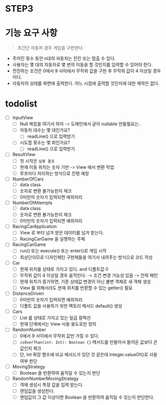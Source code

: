 # STEP3 

# 기능 요구 사항
> 초간단 자동차 경주 게임을 구현한다.

* 주어진 횟수 동안 n대의 자동차는 전진 또는 멈출 수 있다.
* 사용자는 몇 대의 자동차로 몇 번의 이동을 할 것인지를 입력할 수 있어야 한다.
* 전진하는 조건은 0에서 9 사이에서 무작위 값을 구한 후 무작위 값이 4 이상일 경우이다.
* 자동차의 상태를 화면에 출력한다. 어느 시점에 출력할 것인지에 대한 제약은 없다.

# todolist 

* [ ] InputView
    * [ ] Null 체킹을 여기서 하자 -> 도메인에서 굳이 nullable 만들필요는..
    * [ ] 자동차 대수는 몇 대인가요?
        * [ ] readLine() 으로 입력받기
    * [ ] 시도할 횟수는 몇 회인가요?
        * [ ] readLine() 으로 입력받기
* [ ] ResultView
    * [ ] 첫 시작은 `실행 결과`
    * [ ] 현재 이동 위치는 숫자 기반 -> View 에서 변환 작업
    * [ ] 루프마다 처리하는 방식으로 진행 예정  
* [ ] NumberOfCars
    * [ ] data class
    * [ ] 숫자로 변환 불가능한지 체크
    * [ ] 0미만의 숫자가 입력되면 예외처리
* [ ] NumberOfAttempts
    * [ ] data class
    * [ ] 숫자로 변환 불가능한지 체크
    * [ ] 0미만의 숫자가 입력되면 예외처리
* [ ] RacingCarApplication
    * [ ] View 로 부터 넘겨 받은 데이터를 넘겨 받는다.    
    * [ ] RacingCarGame 을 실행하는 주체  
* [ ] RacingCarGame
    * [ ] run() 또는 execute() 또는 enter()로 게임 시작 
    * [ ] 최상단이므로 디자인패턴 구현체들을 여기서 내려주는 방식으로 코드 작성 
* [ ] Car 
    * [ ] 현재 위치를 상태로 가지고 있디. and 디폴트값 0
    * [ ] 무작위 값이 4 이상일 경우 움직인다. -> 조건 변경 가능성 있음 -> 전략 패턴
    * [ ] 현재 위치가 증가하면, 기존 상태값 변경이 아닌 불변 객체로 새 객체 생성 
    * [ ] View 를 위해서라도 현재 위치를 반환할 수 있는 getter() 필요 
* [ ] DistanceDriven
    * [ ] 0미만의 숫자가 입력되면 예외처리
    * [ ] 디폴트 값을 사용하기 위한 팩토리 메서드 default() 생성
* [ ] Cars
    * [ ] List<Car> 를 상태로 가지고 있는 일급 컬렉션  
    * [ ] 현재 단계에서는 View 사용 용도로만 정의
* [ ] RandomNumber 
    * [ ] 0에서 9 사이에서 무작위 값만 가질 수 있다.  
    * [ ] `isOverThan(int: Int): Boolean {}` 메서드를 만들어서 들어온 값보다 큰 값인지 체크  
    * [ ] 단, Int 확장 함수에 비교 메서드가 있던 것 같은데 Integer.valueOf()로 사용 여부 판단 
* [ ] MovingStrategy
    * [ ] Boolean 을 반환하여 움직일 수 있는지 판단
* [ ] RandomNumberMovingStrategy   
    * [ ] 객체 생성시 특정 값을 입력 받는다. 
    * [ ] 랜덤값을 생성한다.    
    * [ ] 랜덤값이 그 값 이상이면 Boolean 을 반환하여 움직일 수 있는지 판단한다.  